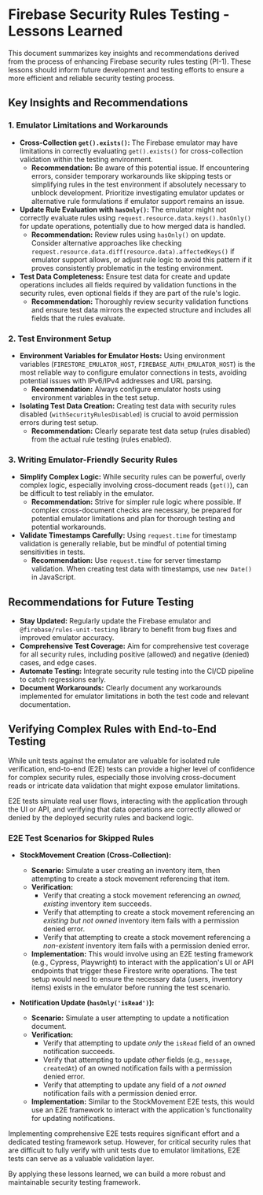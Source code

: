 # Firebase Security Rules Testing - Lessons Learned

This document summarizes key insights and recommendations derived from the process of enhancing Firebase security rules testing (PI-1). These lessons should inform future development and testing efforts to ensure a more efficient and reliable security testing process.

## Key Insights and Recommendations

### 1. Emulator Limitations and Workarounds

*   **Cross-Collection `get().exists()`:** The Firebase emulator may have limitations in correctly evaluating `get().exists()` for cross-collection validation within the testing environment.
    *   **Recommendation:** Be aware of this potential issue. If encountering errors, consider temporary workarounds like skipping tests or simplifying rules in the test environment if absolutely necessary to unblock development. Prioritize investigating emulator updates or alternative rule formulations if emulator support remains an issue.
*   **Update Rule Evaluation with `hasOnly()`:** The emulator might not correctly evaluate rules using `request.resource.data.keys().hasOnly()` for update operations, potentially due to how merged data is handled.
    *   **Recommendation:** Review rules using `hasOnly()` on update. Consider alternative approaches like checking `request.resource.data.diff(resource.data).affectedKeys()` if emulator support allows, or adjust rule logic to avoid this pattern if it proves consistently problematic in the testing environment.
*   **Test Data Completeness:** Ensure test data for create and update operations includes all fields required by validation functions in the security rules, even optional fields if they are part of the rule's logic.
    *   **Recommendation:** Thoroughly review security validation functions and ensure test data mirrors the expected structure and includes all fields that the rules evaluate.

### 2. Test Environment Setup

*   **Environment Variables for Emulator Hosts:** Using environment variables (`FIRESTORE_EMULATOR_HOST`, `FIREBASE_AUTH_EMULATOR_HOST`) is the most reliable way to configure emulator connections in tests, avoiding potential issues with IPv6/IPv4 addresses and URL parsing.
    *   **Recommendation:** Always configure emulator hosts using environment variables in the test setup.
*   **Isolating Test Data Creation:** Creating test data with security rules disabled (`withSecurityRulesDisabled`) is crucial to avoid permission errors during test setup.
    *   **Recommendation:** Clearly separate test data setup (rules disabled) from the actual rule testing (rules enabled).

### 3. Writing Emulator-Friendly Security Rules

*   **Simplify Complex Logic:** While security rules can be powerful, overly complex logic, especially involving cross-document reads (`get()`), can be difficult to test reliably in the emulator.
    *   **Recommendation:** Strive for simpler rule logic where possible. If complex cross-document checks are necessary, be prepared for potential emulator limitations and plan for thorough testing and potential workarounds.
*   **Validate Timestamps Carefully:** Using `request.time` for timestamp validation is generally reliable, but be mindful of potential timing sensitivities in tests.
    *   **Recommendation:** Use `request.time` for server timestamp validation. When creating test data with timestamps, use `new Date()` in JavaScript.

## Recommendations for Future Testing

*   **Stay Updated:** Regularly update the Firebase emulator and `@firebase/rules-unit-testing` library to benefit from bug fixes and improved emulator accuracy.
*   **Comprehensive Test Coverage:** Aim for comprehensive test coverage for all security rules, including positive (allowed) and negative (denied) cases, and edge cases.
*   **Automate Testing:** Integrate security rule testing into the CI/CD pipeline to catch regressions early.
*   **Document Workarounds:** Clearly document any workarounds implemented for emulator limitations in both the test code and relevant documentation.

## Verifying Complex Rules with End-to-End Testing

While unit tests against the emulator are valuable for isolated rule verification, end-to-end (E2E) tests can provide a higher level of confidence for complex security rules, especially those involving cross-document reads or intricate data validation that might expose emulator limitations.

E2E tests simulate real user flows, interacting with the application through the UI or API, and verifying that data operations are correctly allowed or denied by the deployed security rules and backend logic.

### E2E Test Scenarios for Skipped Rules

*   **StockMovement Creation (Cross-Collection):**
    *   **Scenario:** Simulate a user creating an inventory item, then attempting to create a stock movement referencing that item.
    *   **Verification:**
        *   Verify that creating a stock movement referencing an *owned, existing* inventory item succeeds.
        *   Verify that attempting to create a stock movement referencing an *existing but not owned* inventory item fails with a permission denied error.
        *   Verify that attempting to create a stock movement referencing a *non-existent* inventory item fails with a permission denied error.
    *   **Implementation:** This would involve using an E2E testing framework (e.g., Cypress, Playwright) to interact with the application's UI or API endpoints that trigger these Firestore write operations. The test setup would need to ensure the necessary data (users, inventory items) exists in the emulator before running the test scenario.

*   **Notification Update (`hasOnly('isRead')`):**
    *   **Scenario:** Simulate a user attempting to update a notification document.
    *   **Verification:**
        *   Verify that attempting to update *only* the `isRead` field of an owned notification succeeds.
        *   Verify that attempting to update *other* fields (e.g., `message`, `createdAt`) of an owned notification fails with a permission denied error.
        *   Verify that attempting to update any field of a *not owned* notification fails with a permission denied error.
    *   **Implementation:** Similar to the StockMovement E2E tests, this would use an E2E framework to interact with the application's functionality for updating notifications.

Implementing comprehensive E2E tests requires significant effort and a dedicated testing framework setup. However, for critical security rules that are difficult to fully verify with unit tests due to emulator limitations, E2E tests can serve as a valuable validation layer.

By applying these lessons learned, we can build a more robust and maintainable security testing framework.
